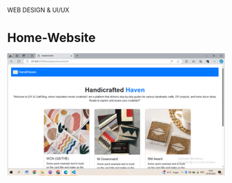 WEB DESIGN & UI/UX

# Home-Website
![text](https://github.com/dzik138syamila/Dzikrina-Syamila/blob/main/screnshoots/Home%20Website.png)